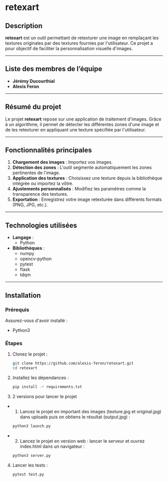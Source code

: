 # retexart

## Description

**retexart** est un outil permettant de retexturer une image en remplaçant les textures originales par des textures fournies par l'utilisateur. Ce projet a pour objectif de faciliter la personnalisation visuelle d'images.

---

## Liste des membres de l’équipe

- **Jérémy Ducourthial**
- **Alexis Feron**

---

## Résumé du projet

Le projet **retexart** repose sur une application de traitement d'images. Grâce à un algorithme, il permet de détecter les différentes zones d'une image et de les retexturer en appliquant une texture spécifiée par l'utilisateur. 

---

## Fonctionnalités principales

1. **Chargement des images** : Importez vos images.
2. **Détection des zones** : L'outil segmente automatiquement les zones pertinentes de l'image.
3. **Application des textures** : Choisissez une texture depuis la bibliothèque intégrée ou importez la vôtre.
4. **Ajustements personnalisés** : Modifiez les paramètres comme la transparence des textures.
5. **Exportation** : Enregistrez votre image retexturée dans différents formats (PNG, JPG, etc.).

---

## Technologies utilisées

- **Langage** : 
    - Python
- **Bibliothèques** :
    - numpy
    - opencv-python
    - pytest
    - flask
    - tdqm

---

## Installation

### Prérequis

Assurez-vous d'avoir installé :
- Python3

### Étapes

1. Clonez le projet :
   ```bash
   git clone https://github.com/alexis-feron/retexart.git
   cd retexart
   ```

2. Installez les dépendances :
    ```bash
    pip install -r requirements.txt
    ```

3. 2 versions pour lancer le projet
- 1. Lancez le projet en important des images (texture.jpg et original.jpg) dans uploads puis on obtiens le résultat (output.jpg) :
    ```bash
    python3 launch.py
    ```

- 2. Lancez le projet en version web : lancer le serveur et ouvrez index.html dans un navigateur :
    ```bash
    python3 server.py
    ```
    
4. Lancer les tests :
    ```bash
    pytest test.py
    ```
